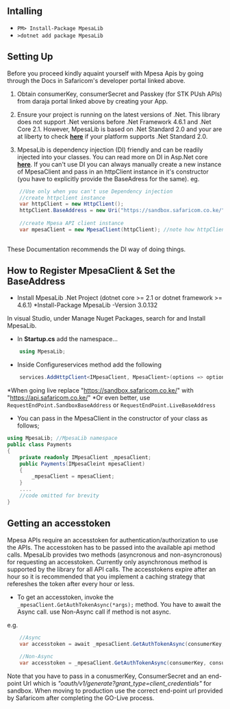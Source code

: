 
## Intalling
- ```PM> Install-Package MpesaLib```
- ```>dotnet add package MpesaLib```

## Setting Up
Before you proceed kindly aquaint yourself with Mpesa Apis by going through the Docs in Safaricom's developer portal linked above.

1.  Obtain consumerKey, consumerSecret and Passkey (for STK PUsh APIs) from daraja portal linked above by creating your App.

2.  Ensure your project is running on the latest versions of .Net. This library does not support .Net versions before .Net Framework 4.6.1 and .Net Core 2.1. However, MpesaLib is based on .Net Standard 2.0 and your are at liberty to check [**here**](https://docs.microsoft.com/en-us/dotnet/standard/net-standard#net-implementation-support) if your platform supports .Net Standard 2.0.

3.  MpesaLib is dependency injection (DI) friendly and can be readily injected into your classes. You can read more on DI in Asp.Net core [**here**](https://docs.microsoft.com/en-us/aspnet/core/fundamentals/dependency-injection?view=aspnetcore-2.1). If you can't use DI you can always manually create a new instance of MpesaClient and pass in an httpClient instance in it's constructor (you have to explicitly provide the BaseAdress for the same). eg.

```c#
	//Use only when you can't use Dependency injection
	//create httpclient instance
	var httpClient = new HttpClient();
	httpClient.BaseAddress = new Uri("https://sandbox.safaricom.co.ke/");
	
	//create Mpesa API client instance
	var mpesaClient = new MpesaClient(httpClient); //note how httpClient instance is passed into MpesaClient as a parameter.
	
```
These Documentation recommends the DI way of doing things.

## How to Register MpesaClient & Set the BaseAddress
* Install MpesaLib .Net Project (dotnet core >= 2.1 or dotnet framework >= 4.6.1)
*Install-Package MpesaLib -Version 3.0.132 

In visual Studio, under Manage Nuget Packages, search for and Install MpesaLib.

* In **Startup.cs** add the namespace...

```c#    
    using MpesaLib;
```   

* Inside Configureservices method add the following

```c#
    services.AddHttpClient<IMpesaClient, MpesaClient>(options => options.BaseAddress = new Uri("https://sandbox.safaricom.co.ke/"));
```

*When going live replace "https://sandbox.safaricom.co.ke/" with "https://api.safaricom.co.ke/"
*Or even better, use ```RequestEndPoint.SandboxBaseAddress```  or ```RequestEndPoint.LiveBaseAddress```



* You can pass in the MpesaClient in the constructor of your class as follows;
```c#
using MpesaLib; //MpesaLib namespace
public class Payments
{
	private readonly IMpesaClient _mpesaClient;
	public Payments(IMpesaCleint mpesaClient)
	{
		_mpesaClient = mpesaClient;
	}
	....
	//code omitted for brevity
}
```

## Getting an accesstoken
Mpesa APIs require an accesstoken for authentication/authorization to use the APIs. The accesstoken has to be passed into the available api method calls. MpesaLib provides two methods (asyncronous and non-asyncronous) for requesting an accesstoken. Currently only asynchronous method is supported by the library for all API calls. The accesstokens expire after an hour so it is recommended that you implement a caching strategy that refereshes the token after every hour or less.

* To get an accesstoken, invoke the ``` _mpesaClient.GetAuthTokenAsync(*args); ``` method. You have to await the Async call. use Non-Async call if method is not async.

e.g. 

```c# 
	//Async 
	var accesstoken = await _mpesaClient.GetAuthTokenAsync(consumerKey, consumerSecret, "oauth/v1/generate?grant_type=client_credentials");
	
	//Non-Async 
	var accesstoken = _mpesaClient.GetAuthTokenAsync(consumerKey, consumerSecret, "oauth/v1/generate?grant_type=client_credentials").GetAwaiter().GetResult();
```

Note that you have to pass in a conusmerKey, ConsumerSecret and an end-point Url which is *"oauth/v1/generate?grant_type=client_credentials"* for sandbox. When moving to production use the correct end-point url provided by Safaricom after completing the GO-Live process.



